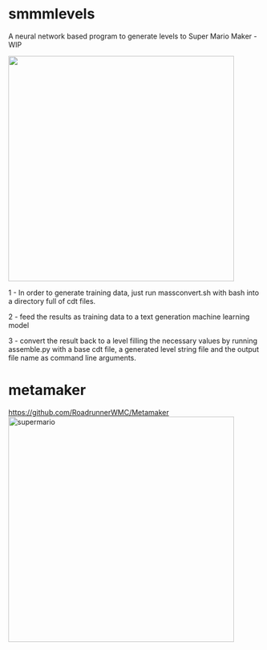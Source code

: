 # smmmlevels
A neural network based program to generate levels to Super Mario Maker - WIP


<img src="https://user-images.githubusercontent.com/289994/53910421-e956b280-40a7-11e9-936d-23d2508ee5f8.jpg" width="450">

1 - In order to generate training data, just run massconvert.sh with bash into a directory full of cdt files.

2 - feed the results as training data to a text generation machine learning model

3 - convert the result back to a level filling the necessary values by running assemble.py with a base cdt file, a generated level string file and the output file name as command line arguments.


# metamaker     
https://github.com/RoadrunnerWMC/Metamaker     
<img width="450" alt="supermario" src="https://user-images.githubusercontent.com/289994/53910669-81549c00-40a8-11e9-91dc-f4d8e0960dac.png">


